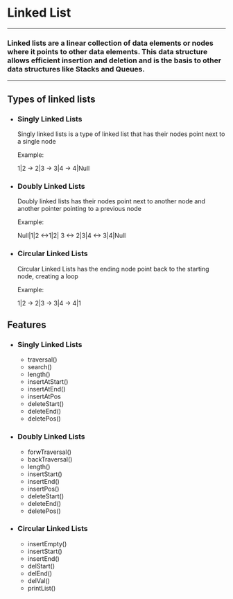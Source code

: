 # Linked List
---
### Linked lists are a linear collection of data elements or nodes where it points to other data elements. This data structure allows efficient insertion and deletion and is the basis to other data structures like Stacks and Queues.
---

## Types of linked lists
- ### Singly Linked Lists
    Singly linked lists is a type of linked list that has their nodes point next to a single node

    Example:
  
    1|2 -> 2|3 -> 3|4 -> 4|Null
- ### Doubly Linked Lists
    Doubly linked lists has their nodes point next to another node and another pointer pointing to a previous node

  Example:
  
     Null|1|2 <->1|2| 3 <-> 2|3|4 <-> 3|4|Null
- ### Circular Linked Lists
    Circular Linked Lists has the ending node point back to the starting node, creating a loop

  Example:
  
    1|2 -> 2|3 -> 3|4 -> 4|1

## Features
- ### Singly Linked Lists
    - traversal()
    - search()
    - length()
    - insertAtStart()
    - insertAtEnd()
    - insertAtPos
    - deleteStart()
    - deleteEnd()
    - deletePos()
- ### Doubly Linked Lists
    - forwTraversal()
    - backTraversal()
    - length()
    - insertStart()
    - insertEnd()
    - insertPos()
    - deleteStart()
    - deleteEnd()
    - deletePos()
- ### Circular Linked Lists
    - insertEmpty()
    - insertStart()
    - insertEnd()
    - delStart()
    - delEnd()
    - delVal()
    - printList()

